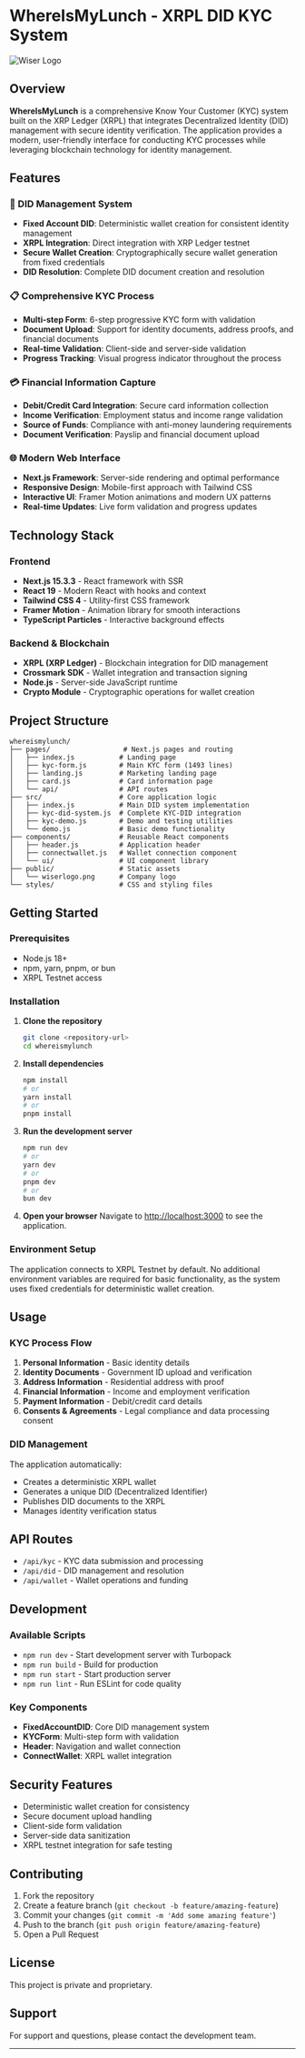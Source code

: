 # WhereIsMyLunch - XRPL DID KYC System

![Wiser Logo](public/logoimage.png)

## Overview

**WhereIsMyLunch** is a comprehensive Know Your Customer (KYC) system built on the XRP Ledger (XRPL) that integrates Decentralized Identity (DID) management with secure identity verification. The application provides a modern, user-friendly interface for conducting KYC processes while leveraging blockchain technology for identity management.

## Features

### 🔐 DID Management System
- **Fixed Account DID**: Deterministic wallet creation for consistent identity management
- **XRPL Integration**: Direct integration with XRP Ledger testnet
- **Secure Wallet Creation**: Cryptographically secure wallet generation from fixed credentials
- **DID Resolution**: Complete DID document creation and resolution

### 📋 Comprehensive KYC Process
- **Multi-step Form**: 6-step progressive KYC form with validation
- **Document Upload**: Support for identity documents, address proofs, and financial documents
- **Real-time Validation**: Client-side and server-side validation
- **Progress Tracking**: Visual progress indicator throughout the process

### 💳 Financial Information Capture
- **Debit/Credit Card Integration**: Secure card information collection
- **Income Verification**: Employment status and income range validation
- **Source of Funds**: Compliance with anti-money laundering requirements
- **Document Verification**: Payslip and financial document upload

### 🌐 Modern Web Interface
- **Next.js Framework**: Server-side rendering and optimal performance
- **Responsive Design**: Mobile-first approach with Tailwind CSS
- **Interactive UI**: Framer Motion animations and modern UX patterns
- **Real-time Updates**: Live form validation and progress updates

## Technology Stack

### Frontend
- **Next.js 15.3.3** - React framework with SSR
- **React 19** - Modern React with hooks and context
- **Tailwind CSS 4** - Utility-first CSS framework
- **Framer Motion** - Animation library for smooth interactions
- **TypeScript Particles** - Interactive background effects

### Backend & Blockchain
- **XRPL (XRP Ledger)** - Blockchain integration for DID management
- **Crossmark SDK** - Wallet integration and transaction signing
- **Node.js** - Server-side JavaScript runtime
- **Crypto Module** - Cryptographic operations for wallet creation

## Project Structure

```
whereismylunch/
├── pages/                  # Next.js pages and routing
│   ├── index.js           # Landing page
│   ├── kyc-form.js        # Main KYC form (1493 lines)
│   ├── landing.js         # Marketing landing page
│   ├── card.js            # Card information page
│   └── api/               # API routes
├── src/                   # Core application logic
│   ├── index.js           # Main DID system implementation
│   ├── kyc-did-system.js  # Complete KYC-DID integration
│   ├── kyc-demo.js        # Demo and testing utilities
│   └── demo.js            # Basic demo functionality
├── components/            # Reusable React components
│   ├── header.js          # Application header
│   ├── connectwallet.js   # Wallet connection component
│   └── ui/                # UI component library
├── public/                # Static assets
│   └── wiserlogo.png      # Company logo
└── styles/                # CSS and styling files
```

## Getting Started

### Prerequisites
- Node.js 18+ 
- npm, yarn, pnpm, or bun
- XRPL Testnet access

### Installation

1. **Clone the repository**
   ```bash
   git clone <repository-url>
   cd whereismylunch
   ```

2. **Install dependencies**
   ```bash
   npm install
   # or
   yarn install
   # or
   pnpm install
   ```

3. **Run the development server**
   ```bash
   npm run dev
   # or
   yarn dev
   # or
   pnpm dev
   # or
   bun dev
   ```

4. **Open your browser**
   Navigate to [http://localhost:3000](http://localhost:3000) to see the application.

### Environment Setup

The application connects to XRPL Testnet by default. No additional environment variables are required for basic functionality, as the system uses fixed credentials for deterministic wallet creation.

## Usage

### KYC Process Flow

1. **Personal Information** - Basic identity details
2. **Identity Documents** - Government ID upload and verification
3. **Address Information** - Residential address with proof
4. **Financial Information** - Income and employment verification
5. **Payment Information** - Debit/credit card details
6. **Consents & Agreements** - Legal compliance and data processing consent

### DID Management

The application automatically:
- Creates a deterministic XRPL wallet
- Generates a unique DID (Decentralized Identifier)
- Publishes DID documents to the XRPL
- Manages identity verification status

## API Routes

- `/api/kyc` - KYC data submission and processing
- `/api/did` - DID management and resolution
- `/api/wallet` - Wallet operations and funding

## Development

### Available Scripts

- `npm run dev` - Start development server with Turbopack
- `npm run build` - Build for production
- `npm run start` - Start production server
- `npm run lint` - Run ESLint for code quality

### Key Components

- **FixedAccountDID**: Core DID management system
- **KYCForm**: Multi-step form with validation
- **Header**: Navigation and wallet connection
- **ConnectWallet**: XRPL wallet integration

## Security Features

- Deterministic wallet creation for consistency
- Secure document upload handling
- Client-side form validation
- Server-side data sanitization
- XRPL testnet integration for safe testing

## Contributing

1. Fork the repository
2. Create a feature branch (`git checkout -b feature/amazing-feature`)
3. Commit your changes (`git commit -m 'Add some amazing feature'`)
4. Push to the branch (`git push origin feature/amazing-feature`)
5. Open a Pull Request

## License

This project is private and proprietary.

## Support

For support and questions, please contact the development team.

---

